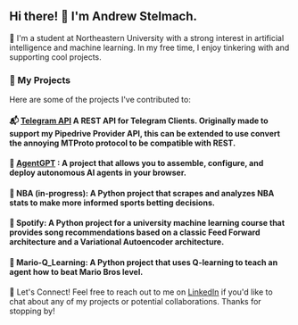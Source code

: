 
## Hi there! 👋 I'm Andrew Stelmach.
🏫 I'm a student at Northeastern University with a strong interest in artificial intelligence and machine learning. In my free time, I enjoy tinkering with and supporting cool projects.

### 🔭 My Projects
Here are some of the projects I've contributed to:

#### 📬 [Telegram API](https://github.com/astelmach01/TelegramAPI) A REST API for Telegram Clients. Originally made to support my Pipedrive Provider API, this can be extended to use convert the annoying MTProto protocol to be compatible with REST.

#### 🤖 [AgentGPT](https://github.com/reworkd/AgentGPT) : A project that allows you to assemble, configure, and deploy autonomous AI agents in your browser.

#### 🏀 NBA (in-progress): A Python project that scrapes and analyzes NBA stats to make more informed sports betting decisions.

#### 🎵 Spotify: A Python project for a university machine learning course that provides song recommendations based on a classic Feed Forward architecture and a Variational Autoencoder architecture.

#### 🍄 Mario-Q_Learning: A Python project that uses Q-learning to teach an agent how to beat Mario Bros level.


💬 Let's Connect!
Feel free to reach out to me on [LinkedIn](https://www.linkedin.com/in/andrew-stelmach/) if you'd like to chat about any of my projects or potential collaborations. Thanks for stopping by!
